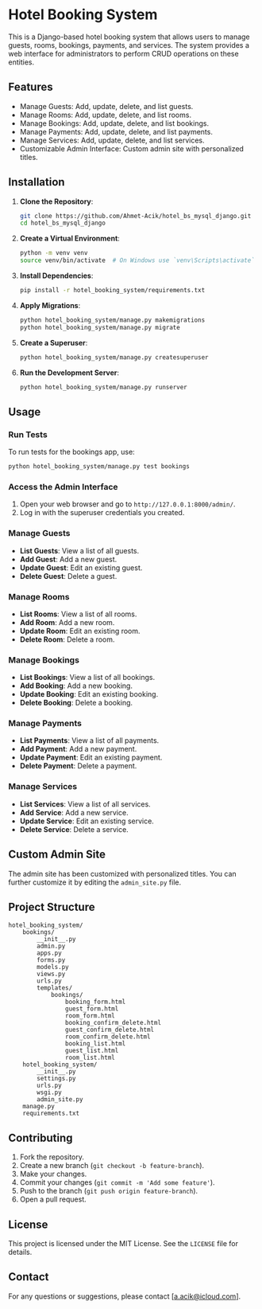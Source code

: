 
# Hotel Booking System

This is a Django-based hotel booking system that allows users to manage guests, rooms, bookings, payments, and services. The system provides a web interface for administrators to perform CRUD operations on these entities.

## Features

- Manage Guests: Add, update, delete, and list guests.
- Manage Rooms: Add, update, delete, and list rooms.
- Manage Bookings: Add, update, delete, and list bookings.
- Manage Payments: Add, update, delete, and list payments.
- Manage Services: Add, update, delete, and list services.
- Customizable Admin Interface: Custom admin site with personalized titles.

## Installation

1. **Clone the Repository**:

   ```sh
   git clone https://github.com/Ahmet-Acik/hotel_bs_mysql_django.git
   cd hotel_bs_mysql_django
   ```

2. **Create a Virtual Environment**:

   ```sh
   python -m venv venv
   source venv/bin/activate  # On Windows use `venv\Scripts\activate`
   ```

3. **Install Dependencies**:

   ```sh
   pip install -r hotel_booking_system/requirements.txt
   ```

4. **Apply Migrations**:

   ```sh
   python hotel_booking_system/manage.py makemigrations
   python hotel_booking_system/manage.py migrate
   ```

5. **Create a Superuser**:

   ```sh
   python hotel_booking_system/manage.py createsuperuser
   ```

6. **Run the Development Server**:

   ```sh
   python hotel_booking_system/manage.py runserver
   ```

## Usage

### Run Tests

To run tests for the bookings app, use:

```sh
python hotel_booking_system/manage.py test bookings
```

### Access the Admin Interface

1. Open your web browser and go to `http://127.0.0.1:8000/admin/`.
2. Log in with the superuser credentials you created.

### Manage Guests

- **List Guests**: View a list of all guests.
- **Add Guest**: Add a new guest.
- **Update Guest**: Edit an existing guest.
- **Delete Guest**: Delete a guest.

### Manage Rooms

- **List Rooms**: View a list of all rooms.
- **Add Room**: Add a new room.
- **Update Room**: Edit an existing room.
- **Delete Room**: Delete a room.

### Manage Bookings

- **List Bookings**: View a list of all bookings.
- **Add Booking**: Add a new booking.
- **Update Booking**: Edit an existing booking.
- **Delete Booking**: Delete a booking.

### Manage Payments

- **List Payments**: View a list of all payments.
- **Add Payment**: Add a new payment.
- **Update Payment**: Edit an existing payment.
- **Delete Payment**: Delete a payment.

### Manage Services

- **List Services**: View a list of all services.
- **Add Service**: Add a new service.
- **Update Service**: Edit an existing service.
- **Delete Service**: Delete a service.

## Custom Admin Site

The admin site has been customized with personalized titles. You can further customize it by editing the `admin_site.py` file.

## Project Structure

```
hotel_booking_system/
    bookings/
        __init__.py
        admin.py
        apps.py
        forms.py
        models.py
        views.py
        urls.py
        templates/
            bookings/
                booking_form.html
                guest_form.html
                room_form.html
                booking_confirm_delete.html
                guest_confirm_delete.html
                room_confirm_delete.html
                booking_list.html
                guest_list.html
                room_list.html
    hotel_booking_system/
        __init__.py
        settings.py
        urls.py
        wsgi.py
        admin_site.py
    manage.py
    requirements.txt
```

## Contributing

1. Fork the repository.
2. Create a new branch (`git checkout -b feature-branch`).
3. Make your changes.
4. Commit your changes (`git commit -m 'Add some feature'`).
5. Push to the branch (`git push origin feature-branch`).
6. Open a pull request.

## License

This project is licensed under the MIT License. See the `LICENSE` file for details.

## Contact

For any questions or suggestions, please contact [a.acik@icloud.com].